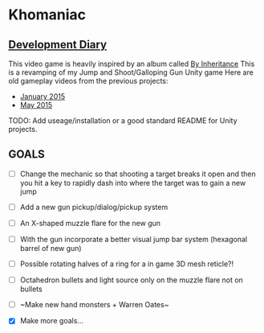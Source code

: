# Khomaniac

## [Development Diary](http://9.github.io/khomaniac/dev)

This video game is heavily inspired by an album called [By Inheritance](https://en.wikipedia.org/wiki/By_Inheritance)
This is a revamping of my Jump and Shoot/Galloping Gun Unity game
Here are old gameplay videos from the previous projects: 
* [January 2015](https://youtu.be/hmyeGGlsQhs)
* [May 2015](https://youtu.be/VRhT5tukZp4)

TODO: Add useage/installation or a good standard README for Unity projects.

## GOALS

* [ ] Change the mechanic so that shooting a target breaks it open and then you hit a key to rapidly dash into where the target was to gain a new jump
* [ ] Add a new gun pickup/dialog/pickup system
* [ ] An X-shaped muzzle flare for the new gun
* [ ] With the gun incorporate a better visual jump bar system (hexagonal barrel of new gun)
* [ ] Possible rotating halves of a ring for a in game 3D mesh reticle?!
* [ ] Octahedron bullets and light source only on the muzzle flare not on bullets
* [ ] ~Make new hand monsters + Warren Oates~
* [x] Make more goals...

